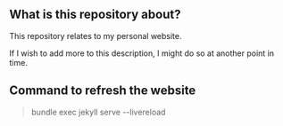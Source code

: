 ## What is this repository about?
This repository relates to my personal website.

If I wish to add more to this description, I might do so at another point in time.

## Command to refresh the website
> bundle exec jekyll serve --livereload
